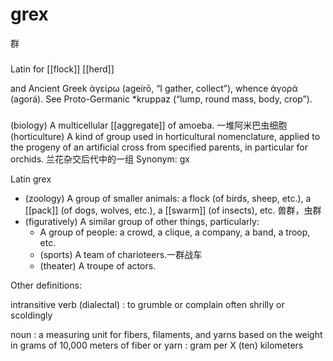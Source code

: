 # grex
群

###
Latin for
[[flock]]
[[herd]]

and Ancient Greek ἀγείρω (ageírō, “I gather, collect”), whence ἀγορά (agorá). See Proto-Germanic *kruppaz (“lump, round mass, body, crop”).

###
(biology) A multicellular [[aggregate]] of amoeba. 一堆阿米巴虫细胞
(horticulture) A kind of group used in horticultural nomenclature, applied to the progeny of an artificial cross from specified parents, in particular for orchids. 兰花杂交后代中的一组
Synonym: gx

Latin grex
- (zoology) A group of smaller animals: a flock (of birds, sheep, etc.), a [[pack]] (of dogs, wolves, etc.), a [[swarm]] (of insects), etc. 兽群，虫群
- (figuratively) A similar group of other things, particularly:
	- A group of people: a crowd, a clique, a company, a band, a troop, etc.
	- (sports) A team of charioteers.一群战车
	- (theater) A troupe of actors.

Other definitions:

intransitive verb (dialectal)
: to grumble or complain often shrilly or scoldingly

noun
: a measuring unit for fibers, filaments, and yarns based on the weight in grams of 10,000 meters of fiber or yarn
: gram per X (ten) kilometers
